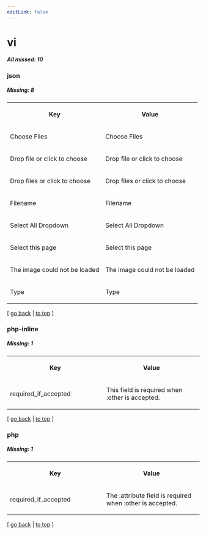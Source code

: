 ```yaml
---
editLink: false
---
```


# vi

##### All missed: 10


### json

##### Missing: 8

<table width="100%">
<tr><th width="50%">

Key

</th><th width="50%">

Value

</th></tr>
<tr><td width="50%">

Choose Files

</td><td width="50%">

Choose Files

</td></tr>
<tr><td width="50%">

Drop file or click to choose

</td><td width="50%">

Drop file or click to choose

</td></tr>
<tr><td width="50%">

Drop files or click to choose

</td><td width="50%">

Drop files or click to choose

</td></tr>
<tr><td width="50%">

Filename

</td><td width="50%">

Filename

</td></tr>
<tr><td width="50%">

Select All Dropdown

</td><td width="50%">

Select All Dropdown

</td></tr>
<tr><td width="50%">

Select this page

</td><td width="50%">

Select this page

</td></tr>
<tr><td width="50%">

The image could not be loaded

</td><td width="50%">

The image could not be loaded

</td></tr>
<tr><td width="50%">

Type

</td><td width="50%">

Type

</td></tr>
</table>

[ [go back](../status.md) | [to top](#) ]



### php-inline

##### Missing: 1

<table width="100%">
<tr><th width="50%">

Key

</th><th width="50%">

Value

</th></tr>
<tr><td width="50%">

required_if_accepted

</td><td width="50%">

This field is required when :other is accepted.

</td></tr>
</table>

[ [go back](../status.md) | [to top](#) ]



### php

##### Missing: 1

<table width="100%">
<tr><th width="50%">

Key

</th><th width="50%">

Value

</th></tr>
<tr><td width="50%">

required_if_accepted

</td><td width="50%">

The :attribute field is required when :other is accepted.

</td></tr>
</table>

[ [go back](../status.md) | [to top](#) ]

